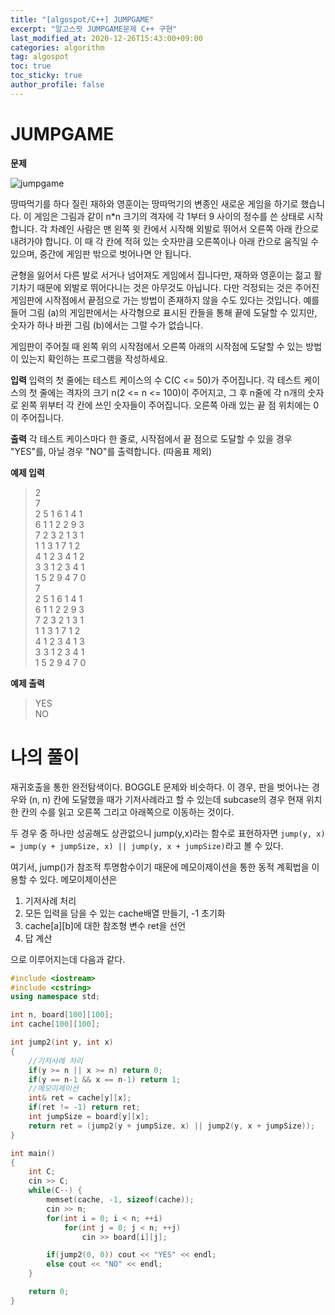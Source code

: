 ```yaml
---
title: "[algospot/C++] JUMPGAME"
excerpt: "알고스팟 JUMPGAME문제 C++ 구현"
last_modified_at: 2020-12-26T15:43:00+09:00
categories: algorithm
tag: algospot
toc: true
toc_sticky: true
author_profile: false
---
```

# JUMPGAME

**문제**

![jumpgame](https://algospot.com/media/judge-attachments/3a3560eb4194bc927e325514b88468df/jumpgame.png)

땅따먹기를 하다 질린 재하와 영훈이는 땅따먹기의 변종인 새로운 게임을 하기로 했습니다. 이 게임은 그림과 같이 n\*n 크기의 격자에 각 1부터 9 사이의 정수를 쓴 상태로 시작합니다. 각 차례인 사람은 맨 왼쪽 윗 칸에서 시작해 외발로 뛰어서 오른쪽 아래 칸으로 내려가야 합니다. 이 때 각 칸에 적혀 있는 숫자만큼 오른쪽이나 아래 칸으로 움직일 수 있으며, 중간에 게임판 밖으로 벗어나면 안 됩니다.

균형을 잃어서 다른 발로 서거나 넘어져도 게임에서 집니다만, 재하와 영훈이는 젊고 활기차기 때문에 외발로 뛰어다니는 것은 아무것도 아닙니다. 다만 걱정되는 것은 주어진 게임판에 시작점에서 끝점으로 가는 방법이 존재하지 않을 수도 있다는 것입니다. 예를 들어 그림 (a)의 게임판에서는 사각형으로 표시된 칸들을 통해 끝에 도달할 수 있지만, 숫자가 하나 바뀐 그림 (b)에서는 그럴 수가 없습니다.

게임판이 주어질 때 왼쪽 위의 시작점에서 오른쪽 아래의 시작점에 도달할 수 있는 방법이 있는지 확인하는 프로그램을 작성하세요.

**입력**
입력의 첫 줄에는 테스트 케이스의 수 C(C <= 50)가 주어집니다. 각 테스트 케이스의 첫 줄에는 격자의 크기 n(2 <= n <= 100)이 주어지고, 그 후 n줄에 각 n개의 숫자로 왼쪽 위부터 각 칸에 쓰인 숫자들이 주어집니다. 오른쪽 아래 있는 끝 점 위치에는 0이 주어집니다.

**출력**
각 테스트 케이스마다 한 줄로, 시작점에서 끝 점으로 도달할 수 있을 경우 "YES"를, 아닐 경우 "NO"를 출력합니다. (따옴표 제외)

**예제 입력**
> 2  
> 7  
> 2 5 1 6 1 4 1  
> 6 1 1 2 2 9 3  
> 7 2 3 2 1 3 1  
> 1 1 3 1 7 1 2  
> 4 1 2 3 4 1 2  
> 3 3 1 2 3 4 1  
> 1 5 2 9 4 7 0  
> 7  
> 2 5 1 6 1 4 1  
> 6 1 1 2 2 9 3  
> 7 2 3 2 1 3 1  
> 1 1 3 1 7 1 2  
> 4 1 2 3 4 1 3  
> 3 3 1 2 3 4 1  
> 1 5 2 9 4 7 0  

**예제 출력**
> YES  
> NO  

# 나의 풀이

재귀호출을 통한 완전탐색이다.
BOGGLE 문제와 비슷하다. 이 경우, 판을 벗어나는 경우와 (n, n) 칸에 도달했을 때가 기저사례라고 할 수 있는데
subcase의 경우 현재 위치한 칸의 수를 읽고 오른쪽 그리고 아래쪽으로 이동하는 것이다.

두 경우 중 하나만 성공해도 상관없으니 jump(y,x)라는 함수로 표현하자면
`jump(y, x) = jump(y + jumpSize, x) || jump(y, x + jumpSize)`라고 볼 수 있다.

여기서, jump()가 참조적 투명함수이기 때문에 메모이제이션을 통한 동적 계획법을 이용할 수 있다.
메모이제이션은

1. 기저사례 처리
2. 모든 입력을 담을 수 있는 cache배열 만들기, -1 초기화
3. cache[a][b]에 대한 참조형 변수 ret을 선언
4. 답 계산

으로 이루어지는데 다음과 같다.

``` c++
#include <iostream>
#include <cstring>
using namespace std;

int n, board[100][100];
int cache[100][100];

int jump2(int y, int x)
{
	//기저사례 처리
	if(y >= n || x >= n) return 0;
	if(y == n-1 && x == n-1) return 1;
	//메모이제이션
	int& ret = cache[y][x];
	if(ret != -1) return ret;
	int jumpSize = board[y][x];
	return ret = (jump2(y + jumpSize, x) || jump2(y, x + jumpSize));
}

int main()
{
	int C;
	cin >> C;
	while(C--) {
		memset(cache, -1, sizeof(cache));
		cin >> n;
		for(int i = 0; i < n; ++i)
			for(int j = 0; j < n; ++j)
				cin >> board[i][j];

		if(jump2(0, 0)) cout << "YES" << endl;
		else cout << "NO" << endl;
	}

	return 0;
}
```
